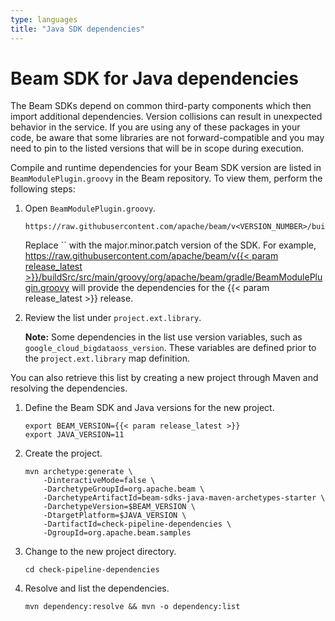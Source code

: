 ```yaml
---
type: languages
title: "Java SDK dependencies"
---
```

<!--
Licensed under the Apache License, Version 2.0 (the "License");
you may not use this file except in compliance with the License.
You may obtain a copy of the License at

http://www.apache.org/licenses/LICENSE-2.0

Unless required by applicable law or agreed to in writing, software
distributed under the License is distributed on an "AS IS" BASIS,
WITHOUT WARRANTIES OR CONDITIONS OF ANY KIND, either express or implied.
See the License for the specific language governing permissions and
limitations under the License.
-->

# Beam SDK for Java dependencies

The Beam SDKs depend on common third-party components which then
import additional dependencies. Version collisions can result in unexpected
behavior in the service. If you are using any of these packages in your code, be
aware that some libraries are not forward-compatible and you may need to pin to
the listed versions that will be in scope during execution.

Compile and runtime dependencies for your Beam SDK version are listed in `BeamModulePlugin.groovy` in the Beam repository. To view them, perform the following steps:

1. Open `BeamModulePlugin.groovy`.

    ```
    https://raw.githubusercontent.com/apache/beam/v<VERSION_NUMBER>/buildSrc/src/main/groovy/org/apache/beam/gradle/BeamModulePlugin.groovy
    ```

    <p class="paragraph-wrap">Replace `<VERSION_NUMBER>` with the major.minor.patch version of the SDK. For example, <a href="https://raw.githubusercontent.com/apache/beam/v{{< param release_latest >}}/buildSrc/src/main/groovy/org/apache/beam/gradle/BeamModulePlugin.groovy" target="_blank" rel="noopener noreferrer">https://raw.githubusercontent.com/apache/beam/v{{< param release_latest >}}/buildSrc/src/main/groovy/org/apache/beam/gradle/BeamModulePlugin.groovy</a> will provide the dependencies for the {{< param release_latest >}} release.</p>

2. Review the list under `project.ext.library`.

    **Note:** Some dependencies in the list use version variables, such as `google_cloud_bigdataoss_version`. These variables are defined prior to the `project.ext.library` map definition.

You can also retrieve this list by creating a new project through Maven and resolving the dependencies.

1. Define the Beam SDK and Java versions for the new project.

    ```
    export BEAM_VERSION={{< param release_latest >}}
    export JAVA_VERSION=11
    ```

2. Create the project.

    ```
    mvn archetype:generate \
        -DinteractiveMode=false \
        -DarchetypeGroupId=org.apache.beam \
        -DarchetypeArtifactId=beam-sdks-java-maven-archetypes-starter \
        -DarchetypeVersion=$BEAM_VERSION \
        -DtargetPlatform=$JAVA_VERSION \
        -DartifactId=check-pipeline-dependencies \
        -DgroupId=org.apache.beam.samples
    ```

3. Change to the new project directory.

    ```
    cd check-pipeline-dependencies
    ```

4. Resolve and list the dependencies.

    ```
    mvn dependency:resolve && mvn -o dependency:list
    ```

